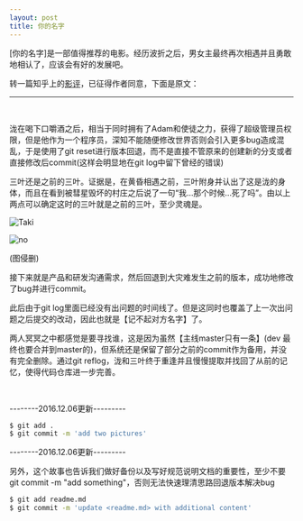```yaml
---
layout: post
title: 你的名字
---
```



[你的名字]是一部值得推荐的电影。经历波折之后，男女主最终再次相遇并且勇敢地相认了，应该会有好的发展吧。

转一篇知乎上的[影评](https://www.zhihu.com/question/52299556/answer/134339754)，已征得作者同意，下面是原文：

---

<br/>

泷在喝下口嚼酒之后，相当于同时拥有了Adam和使徒之力，获得了超级管理员权限，但是他作为一个程序员，深知不能随便修改世界否则会引入更多bug造成混乱，于是使用了git reset进行版本回退，而不是直接不管原来的创建新的分支或者直接修改后commit(这样会明显地在git log中留下曾经的错误)

三叶还是之前的三叶。证据是，在黄昏相遇之前，三叶附身并认出了这是泷的身体，而且在看到被彗星毁坏的村庄之后说了一句“我…那个时候…死了吗”。由以上两点可以确定这时的三叶就是之前的三叶，至少灵魂是。

![Taki](https://pic4.zhimg.com/v2-7fd892aa05ce9858d7dc5e85798ee7bb_b.jpg)

![no](https://pic2.zhimg.com/v2-853e7aa830949ffd2fd122bf41774449_b.jpg)

(图侵删)

接下来就是产品和研发沟通需求，然后回退到大灾难发生之前的版本，成功地修改了bug并进行commit。

此后由于git log里面已经没有出问题的时间线了。但是这同时也覆盖了上一次出问题之后提交的改动，因此也就是【记不起对方名字】了。

两人冥冥之中都感觉是要寻找谁，这是因为虽然【主线master只有一条】(dev 最终也要合并到master的)，但系统还是保留了部分之前的commit作为备用，并没有完全删除。通过git reflog，泷和三叶终于重逢并且慢慢提取并找回了从前的记忆，使得代码仓库进一步完善。

<br/>

--------2016.12.06更新---------

```bash
$ git add .
$ git commit -m 'add two pictures'
```

--------2016.12.06更新---------

另外，这个故事也告诉我们做好备份以及写好规范说明文档的重要性，至少不要git commit -m "add something"，否则无法快速理清思路回退版本解决bug

```bash
$ git add readme.md
$ git commit -m 'update <readme.md> with additional content'
```
